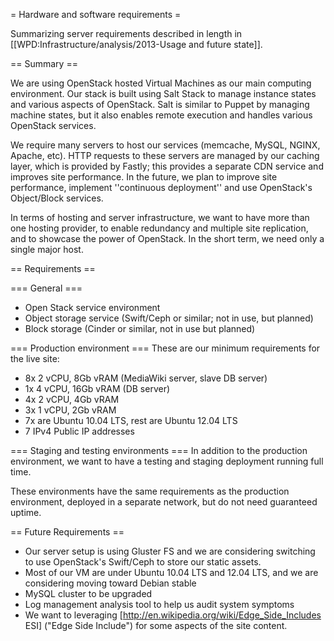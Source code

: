 = Hardware and software requirements =

Summarizing server requirements described in length in [[WPD:Infrastructure/analysis/2013-Usage and future state]].

== Summary ==

We are using OpenStack hosted Virtual Machines as our main computing environment. Our stack is built using Salt Stack to manage instance states and various aspects of OpenStack. Salt is similar to Puppet by managing machine states, but it also enables remote execution and handles various OpenStack services. 

We require many servers to host our services (memcache, MySQL, NGINX, Apache, etc). HTTP requests to these servers are managed by our caching layer, which is provided by Fastly; this provides a separate CDN service and improves site performance. In the future, we plan to improve site performance, implement ''continuous deployment'' and use OpenStack's Object/Block services.

In terms of hosting and server infrastructure, we want to have more than one hosting provider, to enable redundancy and multiple site replication, and to showcase the power of OpenStack. In the short term, we need only a single major host.

== Requirements ==

=== General ===
* Open Stack service environment
* Object storage service (Swift/Ceph or similar; not in use, but planned)
* Block storage (Cinder or similar, not in use but planned)

=== Production environment ===
These are our minimum requirements for the live site:

* 8x 2 vCPU, 8Gb vRAM (MediaWiki server, slave DB server)
* 1x 4 vCPU, 16Gb vRAM (DB server)
* 4x 2 vCPU, 4Gb vRAM
* 3x 1 vCPU, 2Gb vRAM
* 7x are Ubuntu 10.04 LTS, rest are Ubuntu 12.04 LTS
* 7 IPv4 Public IP addresses

=== Staging and testing environments ===
In addition to the production environment, we want to have a testing and staging deployment running full time.

These environments have the same requirements as the production environment,  deployed in a separate network, but do not need guaranteed uptime.

== Future Requirements ==
* Our server setup is using Gluster FS and we are considering switching to use OpenStack's Swift/Ceph to store our static assets.
* Most of our VM are under Ubuntu 10.04 LTS and 12.04 LTS, and we are considering moving toward Debian stable
* MySQL cluster to be upgraded
* Log management analysis tool to help us audit system symptoms
* We want to leveraging [http://en.wikipedia.org/wiki/Edge_Side_Includes ESI] ("Edge Side Include") for some aspects of the site content.
